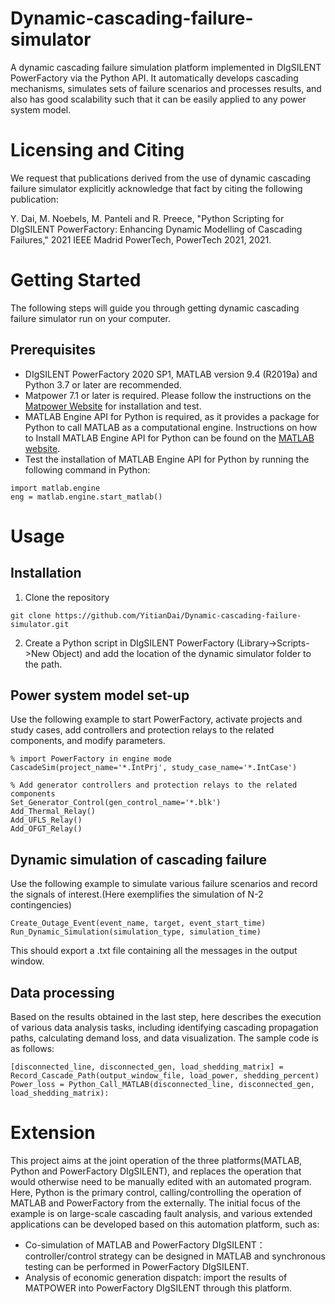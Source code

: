 # Dynamic-cascading-failure-simulator
A dynamic cascading failure simulation platform implemented in DIgSILENT PowerFactory via the Python API. It automatically develops cascading mechanisms, simulates sets of failure scenarios and processes results, and also has good scalability such that it can be easily applied to any power system model. 

# Licensing and Citing
We request that publications derived from the use of dynamic cascading failure simulator explicitly acknowledge that fact by citing the following publication:

Y. Dai, M. Noebels, M. Panteli and R. Preece, "Python Scripting for DIgSILENT PowerFactory: Enhancing Dynamic Modelling of Cascading Failures," 2021 IEEE Madrid PowerTech, PowerTech 2021, 2021.

# Getting Started
The following steps will guide you through getting dynamic cascading failure simulator run on your computer.

## Prerequisites
* DIgSILENT PowerFactory 2020 SP1, MATLAB version 9.4 (R2019a) and Python 3.7 or later are recommended.
* Matpower 7.1 or later is required. Please follow the instructions on the [Matpower Website](https://matpower.org/about/get-started/) for installation and test.
* MATLAB Engine API for Python is required, as it provides a package for Python to call MATLAB as a computational engine. Instructions on how to Install MATLAB Engine API for Python can be found on the [MATLAB website](https://uk.mathworks.com/help/matlab/matlab-engine-for-python.html).
* Test the installation of MATLAB Engine API for Python by running the following command in Python:
```
import matlab.engine
eng = matlab.engine.start_matlab()
```
# Usage
## Installation
1. Clone the repository
```
git clone https://github.com/YitianDai/Dynamic-cascading-failure-simulator.git
```
2. Create a Python script in DIgSILENT PowerFactory (Library->Scripts->New Object) and add the location of the dynamic simulator folder to the path.
## Power system model set-up
Use the following example to start PowerFactory, activate projects and study cases, add controllers and protection relays to the related components, and modify parameters. 
```
% import PowerFactory in engine mode
CascadeSim(project_name='*.IntPrj', study_case_name='*.IntCase')

% Add generator controllers and protection relays to the related components
Set_Generator_Control(gen_control_name='*.blk')
Add_Thermal_Relay()
Add_UFLS_Relay()
Add_OFGT_Relay()
```
##	Dynamic simulation of cascading failure
Use the following example to simulate various failure scenarios and record the signals of interest.(Here exemplifies the simulation of N-2 contingencies)
```
Create_Outage_Event(event_name, target, event_start_time)
Run_Dynamic_Simulation(simulation_type, simulation_time)
```
This should export a .txt file containing all the messages in the output window.
## Data processing
Based on the results obtained in the last step, here describes the execution of various data analysis tasks, including identifying cascading propagation paths, calculating demand loss, and data visualization. 
The sample code is as follows:
```
[disconnected_line, disconnected_gen, load_shedding_matrix] = Record_Cascade_Path(output_window_file, load_power, shedding_percent)
Power_loss = Python_Call_MATLAB(disconnected_line, disconnected_gen, load_shedding_matrix):
```
# Extension
This project aims at the joint operation of the three platforms(MATLAB, Python and PowerFactory DIgSILENT), and replaces the operation that would otherwise need to be manually edited with an automated program. Here, Python is the primary control, calling/controlling the operation of MATLAB and PowerFactory from the externally. The initial focus of the example is on large-scale cascading fault analysis, and various extended applications can be developed based on this automation platform, such as:
* Co-simulation of MATLAB and PowerFactory DIgSILENT：controller/control strategy can be designed in MATLAB and synchronous testing can be performed in PowerFactory DIgSILENT.
* Analysis of economic generation dispatch: import the results of MATPOWER into PowerFactory DIgSILENT through this platform.


